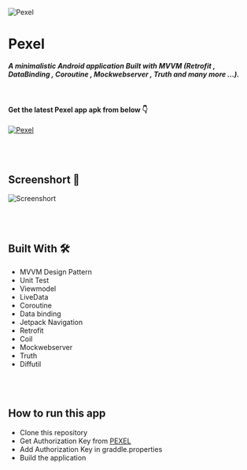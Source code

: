 ![Pexel](https://user-images.githubusercontent.com/32593150/154967110-d4bd32ca-ef22-45a7-992b-b2e0818719a2.jpg)

# Pexel
***A minimalistic Android application Built with MVVM (Retrofit , DataBinding , Coroutine , Mockwebserver , Truth and many more ...).***


#### <br/><br/>Get the latest Pexel app apk from below 👇
[![Pexel](https://img.shields.io/badge/MovieMania-APK-blue)](https://github.com/Farhandroid/Pexel/releases/download/latest/Pexel-debug.apk)


## <br/><br/>Screenshort 📸
![Screenshort](https://user-images.githubusercontent.com/32593150/154968121-f53847e6-93fd-49bf-b6ca-592e54f78d52.jpg)

## <br/><br/>Built With 🛠
- MVVM Design Pattern
- Unit Test
- Viewmodel
- LiveData
- Coroutine
- Data binding
- Jetpack Navigation
- Retrofit
- Coil 
- Mockwebserver
- Truth
- Diffutil




## <br/><br/> How to run this app

- Clone this repository
- Get Authorization Key from [PEXEL](https://www.pexels.com/)
- Add Authorization Key in graddle.properties
- Build the application


